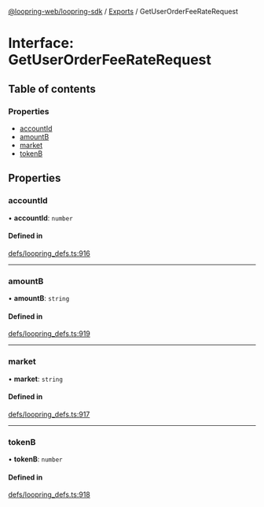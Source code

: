 [@loopring-web/loopring-sdk](../README.md) / [Exports](../modules.md) / GetUserOrderFeeRateRequest

# Interface: GetUserOrderFeeRateRequest

## Table of contents

### Properties

- [accountId](GetUserOrderFeeRateRequest.md#accountid)
- [amountB](GetUserOrderFeeRateRequest.md#amountb)
- [market](GetUserOrderFeeRateRequest.md#market)
- [tokenB](GetUserOrderFeeRateRequest.md#tokenb)

## Properties

### accountId

• **accountId**: `number`

#### Defined in

[defs/loopring_defs.ts:916](https://github.com/Loopring/loopring_sdk/blob/81e0b16/src/defs/loopring_defs.ts#L916)

___

### amountB

• **amountB**: `string`

#### Defined in

[defs/loopring_defs.ts:919](https://github.com/Loopring/loopring_sdk/blob/81e0b16/src/defs/loopring_defs.ts#L919)

___

### market

• **market**: `string`

#### Defined in

[defs/loopring_defs.ts:917](https://github.com/Loopring/loopring_sdk/blob/81e0b16/src/defs/loopring_defs.ts#L917)

___

### tokenB

• **tokenB**: `number`

#### Defined in

[defs/loopring_defs.ts:918](https://github.com/Loopring/loopring_sdk/blob/81e0b16/src/defs/loopring_defs.ts#L918)

